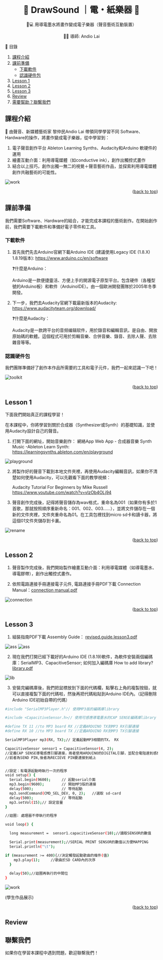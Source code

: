 <a name="readme-top"></a>

<h1 align="center">🎵 DrawSound ｜電・紙樂器 🎵</h1>
<p align="center">🎨💻 用導電墨水將畫作變成電子樂器（聲音藝術互動裝置）</p>
<p align="center">👨‍🏫 導師: Andio Lai</p>



  <summary>📖 目錄</summary>
  <ol>
    <li> 
      <a href="#課程介紹"> 課程介紹</a>
    </li>
    <li>
      <a href="#課前準備"> 課前準備</a>
      <ul>
        <li><a href="#下載軟件">下載軟件</a></li>
        <li><a href="#認識硬件包">認識硬件包</a></li>
      </ul>
    </li>
    <li><a href="#lesson-1">Lesson 1</a></li>
    <li><a href="#lesson-2">Lesson 2</a></li>
    <li><a href="#lesson-3">Lesson 3</a></li>
    <li><a href="#review">Review</a></li>
    <li><a href="#聯繫我們">需要幫助？聯繫我們</a></li>
  </ol>


## 課程介紹
🧠
由聲音、新媒體藝術家 黎仲民Andio Lai 帶領同學學習不同 Software、Hardware的操作，將畫作變成電子樂器，從中學習到：
1. 電子聲音創作平台 Ableton Learning Synths、Audacity和Arduino 軟硬件的運用
2. 繪畫互動介面：利用導電媒體（如conductive ink），創作出觸控式畫作
3. 結合以上技巧，創作出獨一無二的視覺＋聲音藝術作品，並探索利用導電媒體創作共融藝術的可能性。

<img src="images/andiowork.jpg" alt="work" >

<p align="right">(<a href="#readme-top">back to top</a>)</p>

## 課前準備
我們需要Software、Hardware的結合，才能完成本課程的藝術創作。在開始創作前，我們需要下載軟件和準備好電子零件和工具。

### 下載軟件
1. 首先我們先去Arduino官網下載Arduino IDE (建議使用Legacy IDE (1.8.X) 1.8.19版本): https://www.arduino.cc/en/software 

   ❓什麼是Arduino：

    Arduino是一款便捷靈活、方便上手的開源電子原型平台。包含硬件（各種型號的Arduino板）和軟件（ArduinoIDE）。由一個歐洲開發團隊於2005年冬季開發。

2. 下一步，我們去Audacity官網下載最新版本的Audacity: https://www.audacityteam.org/download/

    ❓什麼是Audacity：

     Audacity是一款跨平台的音频编辑软件，用於錄音和編輯音訊，是自由、開放原始碼的軟體。這個程式可用於剪輯音樂、合併音樂、錄音、去除人聲、去除雜音等等。

### 認識硬件包
我們團隊準備好了創作本作品所需要的工具和電子元件，我們一起來認識一下吧！

<img src="images/toolkit.jpg" alt="toolkit" >

<p align="right">(<a href="#readme-top">back to top</a>)</p>

## Lesson 1
下面我們開始真正的課程學習！

在本課程中，你將學習到關於合成器（Synthesizer或Synth）的基礎知識，並使用Audacity設計自己的聲音。

1. 打開下面的網址，開始音樂創作： 網絡App Web App - 合成器音樂 Synth Music -Ableton Learn Synth: https://learningsynths.ableton.com/en/playground

<img src="images/playground.jpg" alt="playground" >

2. 將製作好的聲音下載到本地文件夾裡，再使用Audacity編輯音訊，如果你不清楚如何使用Audacity，可以先觀看下面的教學視頻：

   Audacity Tutorial For Beginners by Mike Russell
   https://www.youtube.com/watch?v=vlzOb4OLj94


3. 聲音創作完成後，記得將聲音儲存為wav格式，重命名為001（如果你有多於1首歌，那就按照順序重新命名：001、002、003......），並將文件儲存在一個新的文件夾裡，文件夾重命名為01。在工具包裡找到micro sd卡和讀卡器，將這個01文件夾儲存到卡裏。


<img src="images/rename-file.jpg" alt="rename" >


<p align="right">(<a href="#readme-top">back to top</a>)</p>

## Lesson 2

1. 聲音製作完成後，我們開始製作繪畫互動介面：利用導電媒體（如導電墨水、導電膠帶），創作出觸控式畫作。

2. 依照電路連接手冊連接電子元件, 電路連接手冊PDF下載 Connection Manual：[connection manual.pdf](https://github.com/nixhehehe/testing1/files/10908029/connection.manual.pdf)

<img src="images/connection.jpg" alt="connection" >


<p align="right">(<a href="#readme-top">back to top</a>)</p>


## Lesson 3

1. 組裝指南PDF下載 Assembly Guide：
[revised.guide.lesson3.pdf](https://github.com/nixhehehe/testing1/files/10908037/revised.guide.lesson3.pdf)

<img src="images/assembly1.jpg" alt="ass" >
<img src="images/assembly2.jpg" alt="ass" >

2. 現在我們打開已經下載好的Arduino IDE (1.8.19)軟件，為軟件安裝兩個編碼庫：SerialMP3、CapacitiveSensor; 如何加入編碼庫 How to add library? 
[library.pdf](https://github.com/nixhehehe/testing1/files/10908040/library.pdf)

<img src="images/library.jpg" alt="lib" >


3. 安裝完編碼庫後，我們把鼠標放到下面的代碼欄，點擊右上角的複製按鈕，就可以直接複製下面的代碼啦，然後再把代碼粘貼到Arduino IDE內。（記得刪除Arduino IDE初始自帶的代碼）


```sh
#include "SerialMP3Player.h"// 使用MP3版的編碼庫library

#include <CapacitiveSensor.h>// 使用可感應導電墨水的CAP SENSE編碼庫library

#define TX 11 //to MP3 board RX //定義ARDUINO TX到MP3 RX引腳連接
#define RX 10 //to MP3 board TX //定義ARDUINO RX到MP3 TX引腳連接

SerialMP3Player mp3(RX, TX);// 定義起動MP3相關的TX， RX

CapacitiveSensor sensor1 = CapacitiveSensor(4, 2); 
//定義CAP SENSE導電感應引腳連接，兩者使用ARDUINO的DIGITAL引腳，並配合電阻達到感應運作 
//前者為SEND PIN,後者為RECIEVE PIN要連接到紙上


//設定：有電源起動時執行一次的程序
void setup() {
  Serial.begin(9600);     // 起動serial介面
  mp3.begin(9600);        // 開始MP3版的連接
  delay(500);             // 等待起動
  mp3.sendCommand(CMD_SEL_DEV, 0, 2);   //選取 sd-card
  delay(500);             // 等待起動
  mp3.setVol(15);// 設定音量
}

//迴圈: 處理器不停執行的程序

void loop() {

  long measurement =  sensor1.capacitiveSensor(10);//讀取SENSOR的數值

  Serial.print(measurement);//SERIAL PRINT SENSOR的數值以方便MAPPING
  Serial.println("\t");

if (measurement >= 400){//決定觸發起動歌曲的條件(值)
    mp3.play(1);     //歌曲於SD CARD內的次序
  }
  
  delay(50);//迴圈再執行的中間位
}
   ```

<img src="images/studentwork.jpg" alt="work" >

(學生作品展示)


<p align="right">(<a href="#readme-top">back to top</a>)</p>

## Review

## 聯繫我們
如果你在學習本課程中遇到問題，歡迎聯繫我們！


